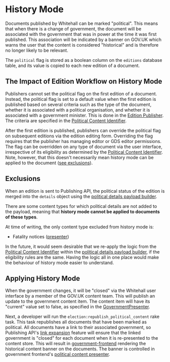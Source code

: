# History Mode

Documents published by Whitehall can be marked "political". This means that when there is a change of government, the document will be associated with the government that was in power at the time it was first published. This association will be indicated by a banner on GOV.UK which warns the user that the content is considered "historical" and is therefore no longer likely to be relevant.

The `political` flag is stored as a boolean column on the `editions` database table, and its value is copied to each new edition of a document.

## The Impact of Edition Workflow on History Mode

Publishers cannot set the political flag on the first edition of a document. Instead, the political flag is set to a default value when the first edition is published based on several criteria such as the type of the document, whether it is associated with a political organisation, and whether it is associated with a government minister. This is done in the [Edition Publisher](../app/services/edition_publisher.rb). The criteria are specified in the [Political Content Identifier](../lib/political_content_identifier.rb).

After the first edition is published, publishers can override the political flag on subsequent editions via the edition editing form. Overriding the flag requires that the publisher has managing editor or GDS editor permissions. The flag can be overridden on any type of document via the user interface, irrespective of its eligibility as determined by the [Political Content Identifier](../lib/political_content_identifier.rb). Note, however, that this doesn't necessarily mean history mode can be applied to the document ([see exclusions](#exclusions)).

## Exclusions

When an edition is sent to Publishing API, the political status of the edition is merged into the `details` object using the [political details payload builder](../app/presenters/publishing_api/payload_builder/political_details.rb).

There are some content types for which political details are not added to the payload, meaning that **history mode cannot be applied to documents of these types**.

At time of writing, the only content type excluded from history mode is:

- Fatality notices ([presenter](../app/presenters/publishing_api/fatality_notice_presenter.rb))

In the future, it would seem desirable that we re-apply the logic from the [Political Content Identifier](../lib/political_content_identifier.rb) within the [political details payload builder](../app/presenters/publishing_api/payload_builder/political_details.rb), if the eligibility rules are the same. Having the logic all in one place would make the behaviour of history mode easier to understand.

## Applying History Mode

When the government changes, it will be "closed" via the Whitehall user interface by a member of the GOV.UK content team. This will publish an update to the government content item. The content item will have its "current" value set to false, as specified in the [GovernmentPresenter](../app/presenters/publishing_api/government_presenter.rb).

Next, a developer will run the `election:republish_political_content` rake task. This task republishes all documents that have been marked as political. All documents have a link to their associated government, so Publishing API's [link expansion](https://docs.publishing.service.gov.uk/repos/publishing-api/link-expansion.html) feature will ensure that the linked government is "closed" for each document when it is re-presented to the content store. This will result in [government-frontend](https://github.com/alphagov/government-frontend) rendering the historical content banner on the documents. The banner is controlled in government frontend's [political content presenter](https://github.com/alphagov/government-frontend/blob/a643a4a9175af953e5683ee2ca5464ec384ed28e/app/presenters/content_item/political.rb#L19).




